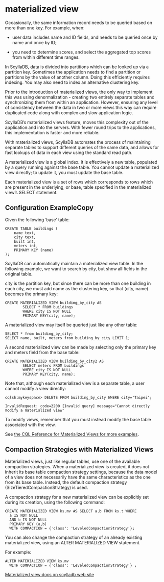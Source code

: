 # materialized view

Occasionally, the same information record needs to be queried based on more than one key. For example, when:

- user data includes name and ID fields, and needs to be queried once by name and once by ID;

- you need to determine scores, and select the aggregated top scores from within different time ranges.

In ScyllaDB, data is divided into partitions which can be looked up via a partition key. Sometimes the application needs to find a partition or partitions by the value of another column. Doing this efficiently requires indexing. You may also need to index an alternative clustering key.

Prior to the introduction of materialized views, the only way to implement this was using denormalization - creating two entirely separate tables and synchronizing them from within an application. However, ensuring any level of consistency between the data in two or more views this way can require duplicated code along with complex and slow application logic.

ScyllaDB’s materialized views feature, moves this complexity out of the application and into the servers. With fewer round trips to the applications, this implementation is faster and more reliable.

With materialized views, ScyllaDB automates the process of maintaining separate tables to support different queries of the same data, and allows for fast lookups of data in each view using the standard read path.

A materialized view is a global index. It is effectively a new table, populated by a query running against the base table. You cannot update a materialized view directly; to update it, you must update the base table.

Each materialized view is a set of rows which corresponds to rows which are present in the underlying, or base, table specified in the materialized view’s SELECT statement.

## Configuration ExampleCopy

Given the following ‘base’ table:

```cql
CREATE TABLE buildings (
    name text,
    city text,
    built int,
    meters int,
    PRIMARY KEY (name)
);
```

ScyllaDB can automatically maintain a materialized view table. In the following example, we want to search by city, but show all fields in the original table.

city is the partition key, but since there can be more than one building in each city, we must add name as the clustering key, so that (city, name) becomes the primary key:

```cql
CREATE MATERIALIZED VIEW building_by_city AS
        SELECT * FROM buildings
        WHERE city IS NOT NULL
        PRIMARY KEY(city, name);
```

A materialized view may itself be queried just like any other table:

```cql
SELECT * from building_by_city;
SELECT name, built, meters from building_by_city LIMIT 1;
```

A second materialized view can be made by selecting only the primary key and meters field from the base table:

```cql
CREATE MATERIALIZED VIEW building_by_city2 AS
        SELECT meters FROM buildings
        WHERE city IS NOT NULL
        PRIMARY KEY(city, name);
```

Note that, although each materialized view is a separate table, a user cannot modify a view directly:

```cql
cqlsh:mykeyspace> DELETE FROM building_by_city WHERE city='Taipei';

InvalidRequest: code=2200 [Invalid query] message="Cannot directly modify a materialized view"
```

To modify views, remember that you must instead modify the base table associated with the view.

See [the CQL Reference for Materialized Views for more examples](https://opensource.docs.scylladb.com/stable/cql/mv.html).

## Compaction Strategies with Materialized Views

Materialized views, just like regular tables, use one of the available compaction strategies. When a materialized view is created, it does not inherit its base table compaction strategy settings, because the data model of a view does not necessarily have the same characteristics as the one from its base table. Instead, the default compaction strategy (SizeTieredCompactionStrategy) is used.

A compaction strategy for a new materialized view can be explicitly set during its creation, using the following command:

```cql
CREATE MATERIALIZED VIEW ks.mv AS SELECT a,b FROM ks.t WHERE
  a IS NOT NULL
  AND b IS NOT NULL
  PRIMARY KEY (a,b)
  WITH COMPACTION = {'class': 'LeveledCompactionStrategy'};
```

You can also change the compaction strategy of an already existing materialized view, using an ALTER MATERIALIZED VIEW statement.

For example:

```cql
ALTER MATERIALIZED VIEW ks.mv
  WITH COMPACTION = {'class': 'LeveledCompactionStrategy'} ;
```

[Materialized view docs on scylladb web site](https://opensource.docs.scylladb.com/stable/features/materialized-views.html)
